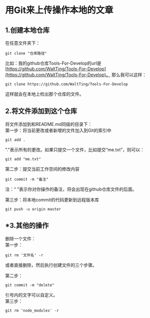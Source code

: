 # 用Git来上传操作本地的文章

## 1.创建本地仓库
在任意文件夹下：

	git clone "仓库路径"

比如：我的github仓库Tools-For-Develop的url是 [https://github.com/WaltTing/Tools-For-Develop](https://github.com/WaltTing/Tools-For-Develop)。
那么我可以这样：

	git clone https://github.com/WaltTing/Tools-For-Develop

这样就会在本地上检出那个仓库的文件。

## 2.将文件添加到这个仓库
将文件添加到和README.md同级的目录下：   
第一步：将当前更改或者新增的文件加入到Git的索引中  
 
	git add .

"."表示所有的更改。如果只提交一个文件，比如提交“me.txt”，则可以：

	git add "me.txt"
第二步：提交当前工作空间的修改内容

	git commit -m "备注"   

注：“ ”表示你对你操作的备注，将会出现在github仓库文件的后面。

第三步：将本地commit的代码更新到远程版本库

	git push -u origin master

## *3.其他的操作

删除一个文件：   
第一步：
  
 	git rm '文件名' -r

或者直接删除，然后执行创建文件的三个步骤。

第二步：

	git commit -m "delete"

引号内的文字可以自定义。  
第三步：

	git rm 'node_modules' -r
